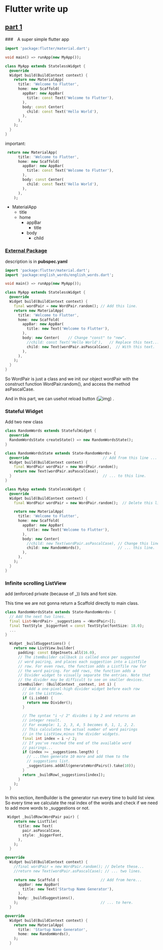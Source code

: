 # Flutter write up

## [part 1](https://codelabs.developers.google.com/codelabs/first-flutter-app-pt1)

###　A super simple flutter app

``` dart
import 'package:flutter/material.dart';

void main() => runApp(new MyApp());

class MyApp extends StatelessWidget {
  @override
  Widget build(BuildContext context) {
    return new MaterialApp(
      title: 'Welcome to Flutter',
      home: new Scaffold(
        appBar: new AppBar(
          title: const Text('Welcome to Flutter'),
        ),
        body: const Center(
          child: const Text('Hello World'),
        ),
      ),
    );
  }
}
```

important:

```dart
 return new MaterialApp(
      title: 'Welcome to Flutter',
      home: new Scaffold(
        appBar: new AppBar(
          title: const Text('Welcome to Flutter'),
        ),
        body: const Center(
          child: const Text('Hello World'),
        ),
      ),
    );
```

- MaterialApp
  - title
  - home
    - appBar
      - title
    - body
      - child

### [External Package](https://codelabs.developers.google.com/codelabs/first-flutter-app-pt1/#3)

description is in **pubspec.yaml**

``` dart
import 'package:flutter/material.dart';
import 'package:english_words/english_words.dart';

void main() => runApp(new MyApp());

class MyApp extends StatelessWidget {
  @override
  Widget build(BuildContext context) {
    final wordPair = new WordPair.random(); // Add this line.
    return new MaterialApp(
      title: 'Welcome to Flutter',
      home: new Scaffold(
        appBar: new AppBar(
          title: new Text('Welcome to Flutter'),
        ),
        body: new Center(    // Change "const" to "new".
          //child: const Text('Hello World'),   // Replace this text...
          child: new Text(wordPair.asPascalCase),  // With this text.
        ),
      ),
    );
  }
}
```



So WordPair is just a class and we init our object wordPair with the construct function WordPair.random(), and access the method asPascalCase.

And in this part, we can usehot reload button (![img](https://codelabs.developers.google.com/codelabs/first-flutter-app-pt1/img/7f9a9e103c7b5e5.png)) .

### Stateful Widget

Add two new class

```dart
class RandomWords extends StatefulWidget {
  @override
  RandomWordsState createState() => new RandomWordsState();
}
```

```dart
class RandomWordsState extends State<RandomWords> {
  @override                                  // Add from this line ... 
  Widget build(BuildContext context) {
    final WordPair wordPair = new WordPair.random();
    return new Text(wordPair.asPascalCase);
  }                                          // ... to this line.
}
```

``` dart
class MyApp extends StatelessWidget {
  @override
  Widget build(BuildContext context) {
    final WordPair wordPair = new WordPair.random();  // Delete this line.

    return new MaterialApp(
      title: 'Welcome to Flutter',
      home: new Scaffold(
        appBar: new AppBar(
          title: new Text('Welcome to Flutter'),
        ),
        body: new Center(
          //child: new Text(wordPair.asPascalCase), // Change this line to... 
          child: new RandomWords(),                 // ... this line.
        ),
      ),
    );
  }
}
```

### Infinite scrolling ListView

add (enforced private (because of _)) lists and font size.

This time we are not gonna return a Scaffold directly to main class.

```dart
class RandomWordsState extends State<RandomWords> {
  // Add the next two lines.
  final List<WordPair> _suggestions = <WordPair>[];
  final TextStyle _biggerFont = const TextStyle(fontSize: 18.0); 
  ...
}
```

```dart
  Widget _buildSuggestions() {
    return new ListView.builder(
      padding: const EdgeInsets.all(16.0),
      // The itemBuilder callback is called once per suggested 
      // word pairing, and places each suggestion into a ListTile
      // row. For even rows, the function adds a ListTile row for
      // the word pairing. For odd rows, the function adds a 
      // Divider widget to visually separate the entries. Note that
      // the divider may be difficult to see on smaller devices.
      itemBuilder: (BuildContext _context, int i) {
        // Add a one-pixel-high divider widget before each row 
        // in the ListView.
        if (i.isOdd) {
          return new Divider();
        }

        // The syntax "i ~/ 2" divides i by 2 and returns an 
        // integer result.
        // For example: 1, 2, 3, 4, 5 becomes 0, 1, 1, 2, 2.
        // This calculates the actual number of word pairings 
        // in the ListView,minus the divider widgets.
        final int index = i ~/ 2;
        // If you've reached the end of the available word
        // pairings...
        if (index >= _suggestions.length) {
          // ...then generate 10 more and add them to the 
          // suggestions list.
          _suggestions.addAll(generateWordPairs().take(10));
        }
        return _buildRow(_suggestions[index]);
      }
    );
  }
```

In this section, itemBuilder is the generator run every time to build list view. So every time we calculate the real index of the words and check if we need to add more words to _suggestions or not.

```dart
 Widget _buildRow(WordPair pair) {
    return new ListTile(
      title: new Text(
        pair.asPascalCase,
        style: _biggerFont,
      ),
    );
  }
```

```dart
@override
  Widget build(BuildContext context) {
    //final wordPair = new WordPair.random(); // Delete these... 
    //return new Text(wordPair.asPascalCase); // ... two lines.

    return new Scaffold (                   // Add from here... 
      appBar: new AppBar(
        title: new Text('Startup Name Generator'),
      ),
      body: _buildSuggestions(),
    );                                      // ... to here.
  }

```

```dart
@override
  Widget build(BuildContext context) {
    return new MaterialApp(
      title: 'Startup Name Generator',
      home: new RandomWords(),
    );
  }
```

